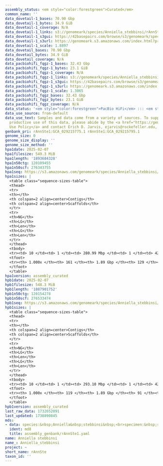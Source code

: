 ```yaml
---
assembly_status: <em style="color:forestgreen">Curated</em>
common_name: ''
data_dovetail-1_bases: 70.90 Gbp
data_dovetail-1_bytes: 34.9 GiB
data_dovetail-1_coverage: N/A
data_dovetail-1_links: s3://genomeark/species/Anniella_stebbinsi/rAnnSte1/genomic_data/dovetail/<br>
data_dovetail-1_s3gui: https://42basepairs.com/browse/s3/genomeark/species/Anniella_stebbinsi/rAnnSte1/genomic_data/dovetail/
data_dovetail-1_s3url: https://genomeark.s3.amazonaws.com/index.html?prefix=species/Anniella_stebbinsi/rAnnSte1/genomic_data/dovetail/
data_dovetail-1_scale: 1.8897
data_dovetail_bases: 70.90 Gbp
data_dovetail_bytes: 34.9 GiB
data_dovetail_coverage: N/A
data_pacbiohifi_fqgz-1_bases: 32.43 Gbp
data_pacbiohifi_fqgz-1_bytes: 23.1 GiB
data_pacbiohifi_fqgz-1_coverage: N/A
data_pacbiohifi_fqgz-1_links: s3://genomeark/species/Anniella_stebbinsi/rAnnSte1/genomic_data/pacbio_hifi/<br>
data_pacbiohifi_fqgz-1_s3gui: https://42basepairs.com/browse/s3/genomeark/species/Anniella_stebbinsi/rAnnSte1/genomic_data/pacbio_hifi/
data_pacbiohifi_fqgz-1_s3url: https://genomeark.s3.amazonaws.com/index.html?prefix=species/Anniella_stebbinsi/rAnnSte1/genomic_data/pacbio_hifi/
data_pacbiohifi_fqgz-1_scale: 1.3065
data_pacbiohifi_fqgz_bases: 32.43 Gbp
data_pacbiohifi_fqgz_bytes: 23.1 GiB
data_pacbiohifi_fqgz_coverage: N/A
data_status: '<em style="color:forestgreen">PacBio HiFi</em> ::: <em style="color:forestgreen">Dovetail</em>'
data_use_source: from-default
data_use_text: Samples and data come from a variety of sources. To support fair and
  productive use of this data, please abide by the <a href="https://genome10k.soe.ucsc.edu/data-use-policies/">Data
  Use Policy</a> and contact Erich D. Jarvis, ejarvis@rockefeller.edu, with any questions.
genbank_pri: rAnnSte1:GCA_029215775.1 rAnnSte1:GCA_029215795.1
genome_size: 0
genome_size_display: ''
genome_size_method: ''
hpa1date: 2025-02-07
hpa1filesize: 549.3 MiB
hpa1length: '1893684328'
hpa1n50ctg: 120109455
hpa1n50scf: 276343755
hpa1seq: https://s3.amazonaws.com/genomeark/species/Anniella_stebbinsi/rAnnSte1/assembly_curated/rAnnSte1.hap1.cur.20250207.fasta.gz
hpa1sizes: |
  <table class="sequence-sizes-table">
  <thead>
  <tr>
  <th></th>
  <th colspan=2 align=center>Contigs</th>
  <th colspan=2 align=center>Scaffolds</th>
  </tr>
  <tr>
  <th>NG</th>
  <th>LG</th>
  <th>Len</th>
  <th>LG</th>
  <th>Len</th>
  </tr>
  </thead>
  <tbody>
  <tr><td> 10 </td><td> 1 </td><td> 280.99 Mbp </td><td> 1 </td><td> 424.41 Mbp </td></tr><tr><td> 20 </td><td> 2 </td><td> 251.12 Mbp </td><td> 1 </td><td> 424.41 Mbp </td></tr><tr><td> 30 </td><td> 3 </td><td> 182.56 Mbp </td><td> 2 </td><td> 367.65 Mbp </td></tr><tr><td> 40 </td><td> 4 </td><td> 144.49 Mbp </td><td> 2 </td><td> 367.65 Mbp </td></tr><tr style="background-color:#cccccc;"><td> 50 </td><td> 5 </td><td style="background-color:#88ff88;"> 120.11 Mbp </td><td> 3 </td><td style="background-color:#88ff88;"> 276.34 Mbp </td></tr><tr><td> 60 </td><td> 7 </td><td> 104.30 Mbp </td><td> 4 </td><td> 233.83 Mbp </td></tr><tr><td> 70 </td><td> 9 </td><td> 89.87 Mbp </td><td> 5 </td><td> 192.08 Mbp </td></tr><tr><td> 80 </td><td> 11 </td><td> 84.48 Mbp </td><td> 6 </td><td> 120.68 Mbp </td></tr><tr><td> 90 </td><td> 15 </td><td> 30.24 Mbp </td><td> 7 </td><td> 108.02 Mbp </td></tr><tr><td> 100 </td><td> 161 </td><td> 12.90 Kbp </td><td> 129 </td><td> 12.90 Kbp </td></tr></tbody>
  <tfoot>
  <tr><th> 1.000x </th><th> 161 </th><th> 1.89 Gbp </th><th> 129 </th><th> 1.89 Gbp </th></tr>
  </tfoot>
  </table>
hpa1version: assembly_curated
hpb1date: 2025-02-07
hpb1filesize: 548.3 MiB
hpb1length: '1887901752'
hpb1n50ctg: 120154278
hpb1n50scf: 276533474
hpb1seq: https://s3.amazonaws.com/genomeark/species/Anniella_stebbinsi/rAnnSte1/assembly_curated/rAnnSte1.hap2.cur.20250207.fasta.gz
hpb1sizes: |
  <table class="sequence-sizes-table">
  <thead>
  <tr>
  <th></th>
  <th colspan=2 align=center>Contigs</th>
  <th colspan=2 align=center>Scaffolds</th>
  </tr>
  <tr>
  <th>NG</th>
  <th>LG</th>
  <th>Len</th>
  <th>LG</th>
  <th>Len</th>
  </tr>
  </thead>
  <tbody>
  <tr><td> 10 </td><td> 1 </td><td> 293.10 Mbp </td><td> 1 </td><td> 424.40 Mbp </td></tr><tr><td> 20 </td><td> 2 </td><td> 157.86 Mbp </td><td> 1 </td><td> 424.40 Mbp </td></tr><tr><td> 30 </td><td> 3 </td><td> 150.20 Mbp </td><td> 2 </td><td> 367.82 Mbp </td></tr><tr><td> 40 </td><td> 5 </td><td> 120.29 Mbp </td><td> 2 </td><td> 367.82 Mbp </td></tr><tr style="background-color:#cccccc;"><td> 50 </td><td> 6 </td><td style="background-color:#88ff88;"> 120.15 Mbp </td><td> 3 </td><td style="background-color:#88ff88;"> 276.53 Mbp </td></tr><tr><td> 60 </td><td> 8 </td><td> 99.93 Mbp </td><td> 4 </td><td> 234.21 Mbp </td></tr><tr><td> 70 </td><td> 10 </td><td> 85.46 Mbp </td><td> 5 </td><td> 191.65 Mbp </td></tr><tr><td> 80 </td><td> 13 </td><td> 43.89 Mbp </td><td> 6 </td><td> 120.29 Mbp </td></tr><tr><td> 90 </td><td> 19 </td><td> 24.25 Mbp </td><td> 7 </td><td> 101.58 Mbp </td></tr><tr><td> 100 </td><td> 119 </td><td> 15.68 Kbp </td><td> 91 </td><td> 15.68 Kbp </td></tr></tbody>
  <tfoot>
  <tr><th> 1.000x </th><th> 119 </th><th> 1.89 Gbp </th><th> 91 </th><th> 1.89 Gbp </th></tr>
  </tfoot>
  </table>
hpb1version: assembly_curated
last_raw_data: 1732652091
last_updated: 1738890845
mds:
- data: species:&nbsp;Anniella&nbsp;stebbinsi&nbsp;<br>specimen:&nbsp;rAnnSte1<br>projects:&nbsp;<br>&nbsp;&nbsp;-&nbsp;vgp<br>assembled_by_group:&nbsp;California&nbsp;Conservation&nbsp;Genomics&nbsp;Project&nbsp;(CCGP)<br>data_location:&nbsp;S3<br>release_to:&nbsp;S3<br>hap1:&nbsp;s3://genomeark/species/Anniella_stebbinsi/rAnnSte1/assembly_genbank/rAnnSte1.hap1.GCA_029215775.1.fasta.gz<br>hap2:&nbsp;s3://genomeark/species/Anniella_stebbinsi/rAnnSte1/assembly_genbank/rAnnSte1.hap2.GCA_029215795.1.fasta.gz<br>pretext_hap1:&nbsp;s3://genomeark/species/Anniella_stebbinsi/rAnnSte1/assembly_genbank/evaluation/hap1/pretext/rAnnSte1_hap1__s2.heatmap.pretext<br>pretext_hap2:&nbsp;s3://genomeark/species/Anniella_stebbinsi/rAnnSte1/assembly_genbank/evaluation/hap2/pretext/rAnnSte1_hap2__s2.heatmap.pretext<br>kmer_spectra_img:&nbsp;s3://genomeark/species/Anniella_stebbinsi/rAnnSte1/assembly_genbank/evaluation/merqury/rAnnSte1_png/<br>pacbio_read_dir:&nbsp;s3://genomeark/species/Anniella_stebbinsi/rAnnSte1/genomic_data/pacbio_hifi/<br>pacbio_read_type:&nbsp;hifi<br>hic_read_dir:&nbsp;s3://genomeark/species/Anniella_stebbinsi/rAnnSte1/genomic_data/dovetail/<br>pipeline:&nbsp;<br>&nbsp;&nbsp;-&nbsp;hifiasm&nbsp;(0.16.1-r375)<br>&nbsp;&nbsp;-&nbsp;SALSA&nbsp;(2)<br>notes:&nbsp;This&nbsp;was&nbsp;a&nbsp;Hifiasm-HiC&nbsp;assembly&nbsp;of&nbsp;rAnnSte1,&nbsp;assembled&nbsp;by&nbsp;the&nbsp;CCGP&nbsp;and&nbsp;present&nbsp;on&nbsp;NCBI&nbsp;as&nbsp;GCA_029215775.1&nbsp;(hap1)&nbsp;and&nbsp;GCA_029215795.1&nbsp;(hap2).&nbsp;Dovetail&nbsp;Omni-C&nbsp;for&nbsp;the&nbsp;HiC.&nbsp;This&nbsp;is&nbsp;a&nbsp;VGP&nbsp;Phase&nbsp;1&nbsp;species&nbsp;we&nbsp;are&nbsp;submitting&nbsp;for&nbsp;curation.<br>
  ident: md8
  title: assembly_genbank/rAnnSte1.yaml
name: Anniella stebbinsi
name_: Anniella_stebbinsi
project: ~
short_name: rAnnSte
taxon_id: ''
---
```

